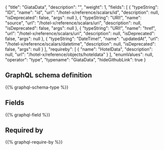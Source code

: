 {
  "title": "GiataData",
  "description": "",
  "weight": 1,
  "fields": [
    {
      "typeString": "ID!",
      "name": "id",
      "url": "/hotel-x/reference/scalars/id",
      "description": null,
      "isDeprecated": false,
      "args": null
    },
    {
      "typeString": "URI!",
      "name": "source",
      "url": "/hotel-x/reference/scalars/uri",
      "description": null,
      "isDeprecated": false,
      "args": null
    },
    {
      "typeString": "URI!",
      "name": "href",
      "url": "/hotel-x/reference/scalars/uri",
      "description": null,
      "isDeprecated": false,
      "args": null
    },
    {
      "typeString": "DateTime!",
      "name": "updatedAt",
      "url": "/hotel-x/reference/scalars/datetime",
      "description": null,
      "isDeprecated": false,
      "args": null
    }
  ],
  "requireby": [
    {
      "name": "HotelData",
      "description": null,
      "url": "/hotel-x/reference/objects/hoteldata"
    }
  ],
  "enumValues": null,
  "operator": "type",
  "typename": "GiataData",
  "hideGithubLink": true
}
## GraphQL schema definition

{{% graphql-schema-type %}}

## Fields

{{% graphql-field %}}

## Required by

{{% graphql-require-by %}}
